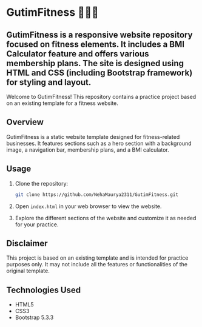  # GutimFitness 🏋️‍♂️💪
GutimFitness is a responsive website repository focused on fitness elements. It includes a BMI Calculator feature and offers various membership plans. The site is designed using HTML and CSS (including Bootstrap framework) for styling and layout.
--
Welcome to GutimFitness! This repository contains a practice project based on an existing template for a fitness website.

## Overview

GutimFitness is a static website template designed for fitness-related businesses. It features sections such as a hero section with a background image, a navigation bar, membership plans, and a BMI calculator.

## Usage

1. Clone the repository:
   ```bash
   git clone https://github.com/NehaMaurya2311/GutimFitness.git
   ```

2. Open `index.html` in your web browser to view the website.

3. Explore the different sections of the website and customize it as needed for your practice.

## Disclaimer

This project is based on an existing template and is intended for practice purposes only. It may not include all the features or functionalities of the original template. 

## Technologies Used

- HTML5
- CSS3
- Bootstrap 5.3.3
